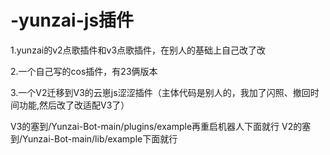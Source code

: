 # -yunzai-js插件
1.yunzai的v2点歌插件和v3点歌插件，在别人的基础上自己改了改

2.一个自己写的cos插件，有23俩版本

3.一个V2迁移到V3的云崽js涩涩插件（主体代码是别人的，我加了闪照、撤回时间功能,然后改了改适配V3了）


V3的塞到/Yunzai-Bot-main/plugins/example再重启机器人下面就行
V2的塞到/Yunzai-Bot-main/lib/example下面就行
